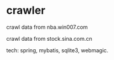 # crawler
crawl data from nba.win007.com

crawl data from stock.sina.com.cn

tech: spring, mybatis, sqlite3, webmagic.